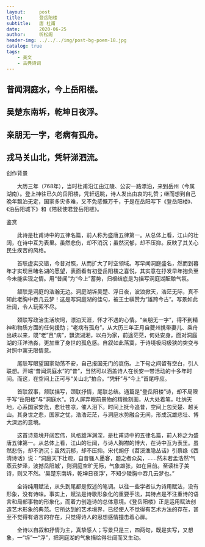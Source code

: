```yaml
---
layout:     post
title:      登岳阳楼
subtitle:   唐 杜甫
date:       2020-06-25
author:     听松阁
header-img: ../../../img/post-bg-poem-18.jpg
catalog: true
tags:
    - 美文
    - 古典诗词
---
```


## 昔闻洞庭水，今上岳阳楼。

## 吴楚东南坼，乾坤日夜浮。

## 亲朋无一字，老病有孤舟。

## 戎马关山北，凭轩涕泗流。





创作背景

　　大历三年（768年），当时杜甫沿江由江陵、公安一路漂泊，来到岳州（今属湖南）。登上神往已久的岳阳楼，凭轩远眺，诗人发出由衷的礼赞；继而想到自己晚年飘泊无定，国家多灾多难，又不免感慨万千，于是在岳阳写下《登岳阳楼》、《泊岳阳城下》和《陪裴使君登岳阳楼》。





鉴赏



　　此诗是杜甫诗中的五律名篇，前人称为盛唐五律第一。从总体上看，江山的壮阔，在诗中互为表里。虽然悲伤，却不消沉；虽然沉郁，却不压抑。反映了其关心民生疾苦的风格。



　　首联虚实交错，今昔对照，从而扩大了时空领域。写早闻洞庭盛名，然而到暮年才实现目睹名湖的愿望，表面看有初登岳阳楼之喜悦，其实意在抒发早年抱负至今未能实现之情。用“昔闻”为“今上”蓄势，归根结底是为描写洞庭湖酝酿气氛。



　　颔联是洞庭的浩瀚无边。洞庭湖坼吴楚、浮日夜，波浪掀天，浩茫无际，真不知此老胸中吞几云梦！这是写洞庭湖的佳句，被王士禛赞为“雄跨今古”。写景如此壮阔，令人玩索不尽。



　　颈联写政治生活坎坷，漂泊天涯，怀才不遇的心情。“亲朋无一字”，得不到精神和物质方面的任何援助；“老病有孤舟”，从大历三年正月自夔州携带妻儿、乘舟出峡以来，既“老”且“病”，飘流湖湘，以舟为家，前途茫茫，何处安身，面对洞庭湖的汪洋浩淼，更加重了身世的孤危感。自叙如此落寞，于诗境极闷极狭的突变与对照中寓无限情意。



　　尾联写眼望国家动荡不安，自己报国无门的哀伤。上下句之间留有空白，引人联想。开端“昔闻洞庭水”的“昔”，当然可以涵盖诗人在长安一带活动的十多年时间。而这，在空间上正可与“关山北”拍合。“凭轩”与“今上”首尾呼应。



　　首联叙事，颔联描写，颈联抒情，尾联总结。通篇是“登岳阳楼”诗，却不局限于写“岳阳楼”与“洞庭水”。诗人屏弃眼前景物的精微刻画，从大处着笔，吐纳天地，心系国家安危，悲壮苍凉，催人泪下。时间上抚今追昔，空间上包吴楚、越关山。其身世之悲，国家之忧，浩浩茫茫，与洞庭水势融合无间，形成沉雄悲壮、博大深远的意境。



　　这首诗意境开阔宏伟，风格雄浑渊深，是杜甫诗中的五律名篇，前人称之为盛唐五律第一。从总体上看，江山的壮阔，与诗人胸襟的博大，在诗中互为表里。虽然悲伤，却不消沉；虽然沉郁，却不压抑。宋代胡仔《苕溪渔隐丛话》引蔡绦《西清诗话》说：“洞庭天下壮观，自昔骚人墨客，题之者众矣，……然未若孟浩然‘气蒸云梦泽，波撼岳阳城’，则洞庭空旷无际，气象雄张，如在目前。至读杜子美诗，则又不然。‘吴楚东南坼，乾坤日夜浮’，不知少陵胸中吞几云梦也。”



　　全诗纯用赋法，从头到尾都是叙述的笔调。以往一些学者认为诗用赋法，没有形象，没有诗味。事实上，赋法是诗歌形象化的重要手法，其特点是不注重诗的语言和局部事物的形象化，而着力创造诗的总体意境。《登岳阳楼》正是运用赋法创造艺术形象的典范。它所达到的艺术境界，已经使人不觉得有艺术方法的存在，甚至不觉得有语言的存在，只觉得诗人的思想感情撞击着心扉。



　　全诗以自叙和抒情为主，真挚感人；写景只是三，四两句，既是实写，又想象，一“坼”一“浮”，把洞庭湖的气象描绘得壮阔而又生动。
